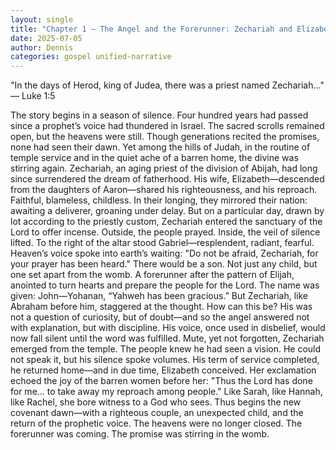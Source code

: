 ```yaml
---
layout: single
title: "Chapter 1 – The Angel and the Forerunner: Zechariah and Elizabeth"
date: 2025-07-05
author: Dennis
categories: gospel unified-narrative
---
```

"In the days of Herod, king of Judea, there was a priest named Zechariah..."
— Luke 1:5

The story begins in a season of silence.
Four hundred years had passed since a prophet’s voice had thundered in Israel. The sacred scrolls remained open, but the heavens were still. Though generations recited the promises, none had seen their dawn. Yet among the hills of Judah, in the routine of temple service and in the quiet ache of a barren home, the divine was stirring again.
Zechariah, an aging priest of the division of Abijah, had long since surrendered the dream of fatherhood. His wife, Elizabeth—descended from the daughters of Aaron—shared his righteousness, and his reproach. Faithful, blameless, childless. In their longing, they mirrored their nation: awaiting a deliverer, groaning under delay.
But on a particular day, drawn by lot according to the priestly custom, Zechariah entered the sanctuary of the Lord to offer incense. Outside, the people prayed. Inside, the veil of silence lifted.
To the right of the altar stood Gabriel—resplendent, radiant, fearful. Heaven’s voice spoke into earth’s waiting:
"Do not be afraid, Zechariah, for your prayer has been heard."
There would be a son.
Not just any child, but one set apart from the womb. A forerunner after the pattern of Elijah, anointed to turn hearts and prepare the people for the Lord. The name was given: John—Yohanan, “Yahweh has been gracious.”
But Zechariah, like Abraham before him, staggered at the thought. How can this be? His was not a question of curiosity, but of doubt—and so the angel answered not with explanation, but with discipline. His voice, once used in disbelief, would now fall silent until the word was fulfilled.
Mute, yet not forgotten, Zechariah emerged from the temple. The people knew he had seen a vision. He could not speak it, but his silence spoke volumes. His term of service completed, he returned home—and in due time, Elizabeth conceived.
Her exclamation echoed the joy of the barren women before her:
"Thus the Lord has done for me… to take away my reproach among people."
Like Sarah, like Hannah, like Rachel, she bore witness to a God who sees.
Thus begins the new covenant dawn—with a righteous couple, an unexpected child, and the return of the prophetic voice. The heavens were no longer closed. The forerunner was coming. The promise was stirring in the womb.


